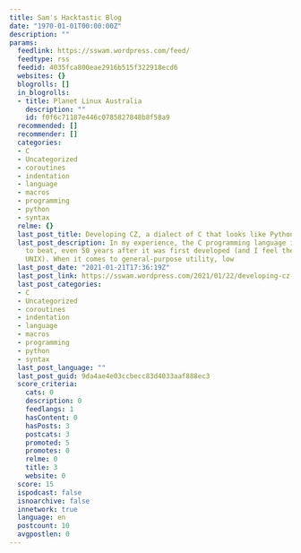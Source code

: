 ```yaml
---
title: Sam's Hacktastic Blog
date: "1970-01-01T00:00:00Z"
description: ""
params:
  feedlink: https://sswam.wordpress.com/feed/
  feedtype: rss
  feedid: 4035fca800eae2916b515f322918ecd6
  websites: {}
  blogrolls: []
  in_blogrolls:
  - title: Planet Linux Australia
    description: ""
    id: f0f6c71187e446c0785827848b8f58a9
  recommended: []
  recommender: []
  categories:
  - C
  - Uncategorized
  - coroutines
  - indentation
  - language
  - macros
  - programming
  - python
  - syntax
  relme: {}
  last_post_title: Developing CZ, a dialect of C that looks like Python
  last_post_description: In my experience, the C programming language is still hard
    to beat, even 50 years after it was first developed (and I feel the same way about
    UNIX). When it comes to general-purpose utility, low
  last_post_date: "2021-01-21T17:36:19Z"
  last_post_link: https://sswam.wordpress.com/2021/01/22/developing-cz-a-dialect-of-c-that-looks-like-python/
  last_post_categories:
  - C
  - Uncategorized
  - coroutines
  - indentation
  - language
  - macros
  - programming
  - python
  - syntax
  last_post_language: ""
  last_post_guid: 9da4ae4e03ccbecc83d4033aaf888ec3
  score_criteria:
    cats: 0
    description: 0
    feedlangs: 1
    hasContent: 0
    hasPosts: 3
    postcats: 3
    promoted: 5
    promotes: 0
    relme: 0
    title: 3
    website: 0
  score: 15
  ispodcast: false
  isnoarchive: false
  innetwork: true
  language: en
  postcount: 10
  avgpostlen: 0
---
```

